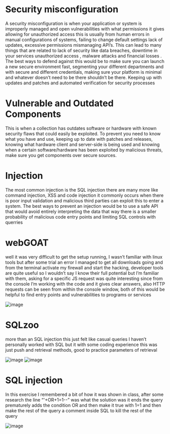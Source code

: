 # Security misconfiguration 

A security misconfiguration is when your application  or system is improperly managed and open vulnerabilities with what permissions it gives allowing for unauthorized access this is usually from human errors in manual configurations of systems, failing to change default settings lack of updates, excessive permissions mismanaging API’s.
This can lead to many things that are related to lack of security like data breaches, downtime in your services unauthorized access , malware attacks and financial losses .
The best ways to defend against this would be to make sure you can launch a new secure environment fast, segmenting your different departments and with secure and different credentials, making sure your platform is minimal and whatever doesn’t need to be there shouldn’t be there. Keeping up with updates and patches and automated verification for security processes 

# Vulnerable and Outdated Components

This is when a collection has outdates software or hardware with known security flaws that could easily be exploited.
To prevent you need to know what you have and use, keeping up to date with patches and releases, knowing what hardware client and server-side is being used and knowing when a certain software/hardware has been exploited by malicious threats, make sure you get components over secure sources.

# Injection

The most common injection is the SQL injection there are many more like command injection, XSS and code injection it commonly occurs when there is poor input validation and malicious third parties can exploit this to enter a system.
The best ways to prevent an injection would be to use a safe API that would avoid entirely interpreting the data that way there is a smaller probability of malicious code entry points  and limiting SQL controls with querries 

# webGOAT

well it was very difficult to get the setup running, I wasn’t familiar with linux tools but after some trial an error I managed to get all downloads going and from the terminal activate my firewall and start the hacking, 
developer tools are quite useful so I wouldn’t say I know their full potential but I’m familiar with them, asking for a specific JS request was quite interesting since from the console I’m working with the code and it gives clear answers, also HTTP requests can be seen from within the console window, both of this would be helpful to find entry points and vulnerabilities to programs or services 

![image](https://github.com/RodrigoAvila123/Hello-world.md/assets/122974038/7264f6c2-4595-4154-a111-3511eead9ebb)

# SQLzoo 

more than an SQL injection this just felt like casual queries I haven’t personally worked with SQL but it with some coding experience this was just push and retrieval methods, good to practice parameters of retrieval 

![image](https://github.com/RodrigoAvila123/Hello-world.md/assets/122974038/f72e54aa-e42d-46a1-ad33-b313fbbfdcba)
![image](https://github.com/RodrigoAvila123/Hello-world.md/assets/122974038/4f9a2880-7220-4dd3-89c2-d6c3f88c4906)

# SQL injection 

In this exercise I remembered a bit of how it was shown in class, after some research the line “'+OR+1=1--” was what the solution was it ends the query prematurely adds the condition OR and then make it true with 1=1 and then make the rest of the query a comment inside SQL to kill the rest of the query  

![image](https://github.com/RodrigoAvila123/Hello-world.md/assets/122974038/ba1a822d-ca7b-4430-aef4-9a12ca5d127e)
